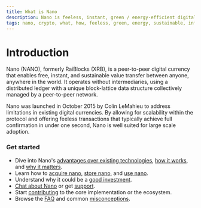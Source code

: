 ```yaml
---
title: What is Nano
description: Nano is feeless, instant, green / energy-efficient digital money (cryptocurrency)
tags: nano, crypto, what, how, feeless, green, energy, sustainable, information, instant, wiki
---
```


# Introduction

Nano (NANO), formerly RaiBlocks (XRB), is a peer-to-peer digital currency that enables free, instant, and sustainable value transfer between anyone, anywhere in the world. It operates without intermediaries, using a distributed ledger with a unique block-lattice data structure collectively managed by a peer-to-peer network.

Nano was launched in October 2015 by Colin LeMahieu to address limitations in existing digital currencies. By allowing for scalability within the protocol and offering feeless transactions that typically achieve full confirmation in under one second, Nano is well suited for large scale adoption.

### Get started

- Dive into Nano's [advantages over existing technologies](/introduction/advantages), [how it works](/introduction/how-it-works), and [why it matters](/introduction/why-it-matters).
- Learn how to [acquire nano](/getting-started-users/acquiring), [store nano](/getting-started-users/storing/basics), and [use nano](/getting-started-users/using).
- Understand why it could be a [good investment](/introduction/investment-thesis).
- [Chat about Nano](/community) or get [support](/support).
- Start [contributing](/contributing) to the core implementation or the ecosystem.
- Browse the [FAQ](/faqs) and common [misconceptions](/introduction/misconceptions).
